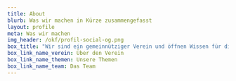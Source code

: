 ```yaml
---
title: About
blurb: Was wir machen in Kürze zusammengefasst
layout: profile
meta: Was wir machen
img_header: /okf/profil-social-og.png
box_title: "Wir sind ein gemeinnütziger Verein und öffnen Wissen für die digitale Zivilgesellschaft. Erfahre mehr über unsere Themen, die Struktur unseres Vereins, das Team, unser internationales Netzwerk und die Rolle unseres Vorstands"
box_link_name_verein: Über den Verein
box_link_name_themen: Unsere Themen
box_link_name_team: Das Team
---
```

